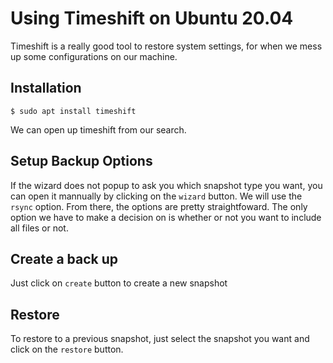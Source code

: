 # Using Timeshift on Ubuntu 20.04

Timeshift is a really good tool to restore system settings, for when we mess up some configurations on our machine.

## Installation

`$ sudo apt install timeshift`

We can open up timeshift from our search.

## Setup Backup Options

If the wizard does not popup to ask you which snapshot type you want, you can open it mannually by clicking on the `wizard` button.
We will use the `rsync` option.
From there, the options are pretty straightfoward.
The only option we have to make a decision on is whether or not you want to include all files or not.

## Create a back up

Just click on `create` button to create a new snapshot

## Restore

To restore to a previous snapshot, just select the snapshot you want and click on the `restore` button.
